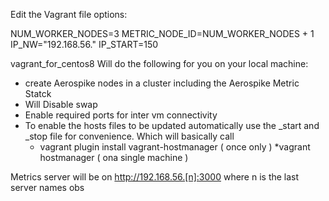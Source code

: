 Edit the Vagrant file options:

NUM_WORKER_NODES=3
METRIC_NODE_ID=NUM_WORKER_NODES + 1
IP_NW="192.168.56."
IP_START=150

vagrant_for_centos8
Will do the following for you on your local machine:
- create Aerospike nodes in a cluster including the Aerospike Metric Statck
- Will Disable swap
- Enable required ports for inter vm connectivity
- To enable the hosts files to be updated automatically use the _start and _stop file for convenience. 
  Which will basically call 
   * vagrant plugin install vagrant-hostmanager ( once only )
   *vagrant hostmanager ( ona single machine )

Metrics server will be on http://192.168.56.[n]:3000 where n is the last server names obs
